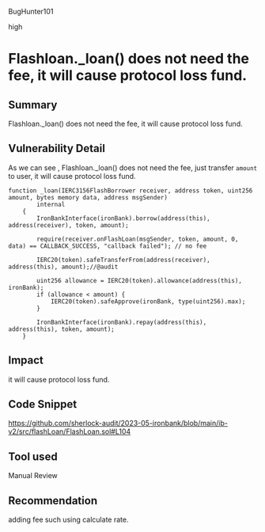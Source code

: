 BugHunter101

high

# Flashloan._loan() does not need the fee, it will cause protocol loss fund.

## Summary

Flashloan._loan() does not need the fee, it will cause protocol loss fund.

## Vulnerability Detail

As we can see , Flashloan._loan() does not need the fee, just transfer `amount` to user, it will cause protocol loss fund.
```solidity
function _loan(IERC3156FlashBorrower receiver, address token, uint256 amount, bytes memory data, address msgSender)
        internal
    {
        IronBankInterface(ironBank).borrow(address(this), address(receiver), token, amount);

        require(receiver.onFlashLoan(msgSender, token, amount, 0, data) == CALLBACK_SUCCESS, "callback failed"); // no fee

        IERC20(token).safeTransferFrom(address(receiver), address(this), amount);//@audit 

        uint256 allowance = IERC20(token).allowance(address(this), ironBank);
        if (allowance < amount) {
            IERC20(token).safeApprove(ironBank, type(uint256).max);
        }

        IronBankInterface(ironBank).repay(address(this), address(this), token, amount);
    }
```

## Impact

it will cause protocol loss fund.

## Code Snippet

https://github.com/sherlock-audit/2023-05-ironbank/blob/main/ib-v2/src/flashLoan/FlashLoan.sol#L104

## Tool used

Manual Review

## Recommendation

adding fee such using calculate rate.